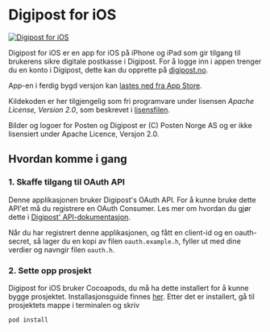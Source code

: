 # Digipost for iOS

[![Digipost for iOS](https://i.imgur.com/vce3NJf.png)](http://itunes.apple.com/no/app/digipost/id441997544?mt=8&uo=4)

Digipost for iOS er en app for iOS på iPhone og iPad som gir tilgang til brukerens sikre digitale postkasse i Digipost. For å logge inn i appen trenger du en konto i Digipost, dette kan du opprette på [digipost.no](https://www.digipost.no/).

App-en i ferdig bygd versjon kan [lastes ned fra App Store](http://itunes.apple.com/no/app/digipost/id441997544?mt=8&uo=4).

Kildekoden er her tilgjengelig som fri programvare under lisensen *Apache License, Version 2.0*, som beskrevet i [lisensfilen](https://github.com/digipost/ios/blob/master/LICENSE "LICENSE").

Bilder og logoer for Posten og Digipost er (C) Posten Norge AS og er ikke lisensiert under Apache Licence, Versjon 2.0.

## Hvordan komme i gang

### 1. Skaffe tilgang til OAuth API

Denne applikasjonen bruker Digipost's OAuth API. For å kunne bruke dette API'et må du registrere en OAuth Consumer. Les mer om hvordan du gjør dette i [Digipost' API-dokumentasjon](https://www.digipost.no/plattform/privat/).

Når du har registrert denne applikasjonen, og fått en client-id og en oauth-secret, så lager du en kopi av filen `oauth.example.h`, fyller ut med dine verdier og navngir filen `oauth.h`.

### 2. Sette opp prosjekt

Digipost for iOS bruker Cocoapods, du må ha dette installert for å kunne bygge prosjektet. Installasjonsguide finnes [her](http://guides.cocoapods.org/using/getting-started.html).
Etter det er installert, gå til prosjektets mappe i terminalen og skriv
```
pod install
```


